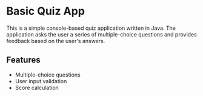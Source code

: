 # Basic Quiz App

This is a simple console-based quiz application written in Java. The application asks the user a series of multiple-choice questions and provides feedback based on the user's answers.

## Features

- Multiple-choice questions
- User input validation
- Score calculation
